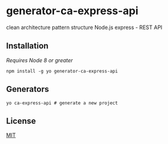 # generator-ca-express-api

clean architecture pattern structure Node.js express - REST API

## Installation

_Requires Node 8 or greater_

```shell
npm install -g yo generator-ca-express-api
```

## Generators

```shell
yo ca-express-api # generate a new project
```

## License
[MIT](LICENSE)
